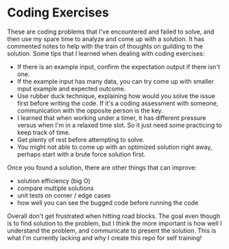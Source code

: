 # Coding Exercises

These are coding problems that I've encountered and failed to solve, and then use my spare time to analyze and come up with a solution. It has commented notes to help with the train of thoughts on guilding to the solution. Some tips that I learned when dealing with coding exercises:
- If there is an example input, confirm the expectation output if there isn't one.
- If the example input has many data, you can try come up with smaller input example and expected outcome.
- Use rubber duck technique, explaining how would you solve the issue first before writing the code. If it's a coding assessment with someone, communication with the opposite person is the key.
- I learned that when working under a timer, it has different pressure versus when I'm in a relaxed time slot. So it just need some practicing to keep track of time.
- Get plenty of rest before attempting to solve.
- You might not able to come up with an optimized solution right away, perhaps start with a brute force solution first.

Once you found a solution, there are other things that can improve:
- solution efficiency (big O)
- compare multiple solutions
- unit tests on corner / edge cases
- how well you can see the bugged code before running the code

Overall don't get frustrated when hitting road blocks. The goal even though is to find solution to the problem, but I think the more important is how well I understand the problem, and communicate to present the solution. This is what I'm currently lacking and why I create this repo for self training! 
